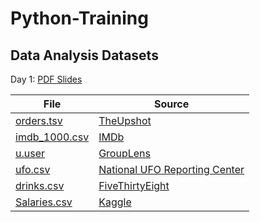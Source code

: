 # Python-Training


## Data Analysis Datasets

Day 1: [PDF Slides](Data%20Analysis/pandas.pdf)

File | Source
--- | ---
[orders.tsv](https://raw.githubusercontent.com/noswolf/Python-Training/main/Data%20Analysis/Data/orders.tsv) | [TheUpshot](https://github.com/TheUpshot/chipotle)
[imdb_1000.csv](https://raw.githubusercontent.com/noswolf/Python-Training/main/Data%20Analysis/Data/imdb_1000.csv) | [IMDb](https://www.imdb.com/search/title/?groups=top_1000&sort=user_rating&view=simple)
[u.user](https://raw.githubusercontent.com/noswolf/Python-Training/main/Data%20Analysis/Data/u.user) | [GroupLens](http://grouplens.org/datasets/movielens/100k/)
[ufo.csv](https://raw.githubusercontent.com/noswolf/Python-Training/main/Data%20Analysis/Data/ufo.csv) | [National UFO Reporting Center](http://www.nuforc.org/webreports.html)
[drinks.csv](https://raw.githubusercontent.com/noswolf/Python-Training/main/Data%20Analysis/Data/drinks.csv) | [FiveThirtyEight](https://github.com/fivethirtyeight/data/tree/master/alcohol-consumption)
[Salaries.csv](https://raw.githubusercontent.com/noswolf/Python-Training/main/Data%20Analysis/Data/Salaries.csv) | [Kaggle](https://www.kaggle.com/datasets/kaggle/sf-salaries)
